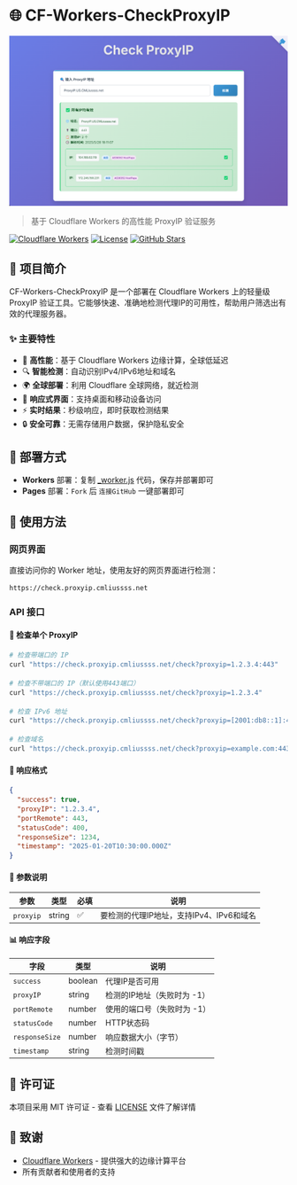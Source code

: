 # 🌐 CF-Workers-CheckProxyIP
![CF-Workers-CheckProxyIP](./demo.png)
> 基于 Cloudflare Workers 的高性能 ProxyIP 验证服务

[![Cloudflare Workers](https://img.shields.io/badge/Cloudflare-Workers-orange?style=flat-square&logo=cloudflare)](https://workers.cloudflare.com/)
[![License](https://img.shields.io/badge/License-MIT-blue?style=flat-square)](LICENSE)
[![GitHub Stars](https://img.shields.io/github/stars/cmliu/CF-Workers-CheckProxyIP?style=flat-square)](https://github.com/cmliu/CF-Workers-CheckProxyIP)

## 📖 项目简介

CF-Workers-CheckProxyIP 是一个部署在 Cloudflare Workers 上的轻量级 ProxyIP 验证工具。它能够快速、准确地检测代理IP的可用性，帮助用户筛选出有效的代理服务器。

### ✨ 主要特性

- 🚀 **高性能**：基于 Cloudflare Workers 边缘计算，全球低延迟
- 🔍 **智能检测**：自动识别IPv4/IPv6地址和域名
- 🌍 **全球部署**：利用 Cloudflare 全球网络，就近检测
- 📱 **响应式界面**：支持桌面和移动设备访问
- ⚡ **实时结果**：秒级响应，即时获取检测结果
- 🔒 **安全可靠**：无需存储用户数据，保护隐私安全

## 🚀 部署方式

- **Workers** 部署：复制 [_worker.js](https://github.com/cmliu/CF-Workers-CheckProxyIP/blob/main/_worker.js) 代码，保存并部署即可
- **Pages** 部署：`Fork` 后 `连接GitHub` 一键部署即可

## 📝 使用方法

### 网页界面

直接访问你的 Worker 地址，使用友好的网页界面进行检测：

```
https://check.proxyip.cmliussss.net
```

### API 接口

#### 🔗 检查单个 ProxyIP

```bash
# 检查带端口的 IP
curl "https://check.proxyip.cmliussss.net/check?proxyip=1.2.3.4:443"

# 检查不带端口的 IP（默认使用443端口）
curl "https://check.proxyip.cmliussss.net/check?proxyip=1.2.3.4"

# 检查 IPv6 地址
curl "https://check.proxyip.cmliussss.net/check?proxyip=[2001:db8::1]:443"

# 检查域名
curl "https://check.proxyip.cmliussss.net/check?proxyip=example.com:443"
```

#### 📄 响应格式

```json
{
  "success": true,
  "proxyIP": "1.2.3.4",
  "portRemote": 443,
  "statusCode": 400,
  "responseSize": 1234,
  "timestamp": "2025-01-20T10:30:00.000Z"
}
```

#### 🔧 参数说明

| 参数 | 类型 | 必填 | 说明 |
|------|------|------|------|
| `proxyip` | string | ✅ | 要检测的代理IP地址，支持IPv4、IPv6和域名 |

#### 📊 响应字段

| 字段 | 类型 | 说明 |
|------|------|------|
| `success` | boolean | 代理IP是否可用 |
| `proxyIP` | string | 检测的IP地址（失败时为 -1） |
| `portRemote` | number | 使用的端口号（失败时为 -1） |
| `statusCode` | number | HTTP状态码 |
| `responseSize` | number | 响应数据大小（字节） |
| `timestamp` | string | 检测时间戳 |

## 📄 许可证

本项目采用 MIT 许可证 - 查看 [LICENSE](LICENSE) 文件了解详情

## 🙏 致谢

- [Cloudflare Workers](https://workers.cloudflare.com/) - 提供强大的边缘计算平台
- 所有贡献者和使用者的支持
